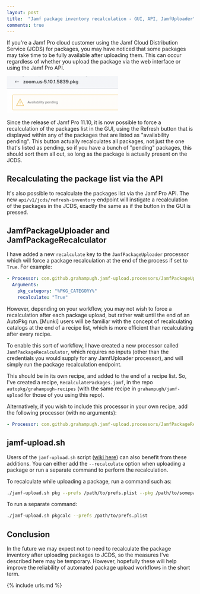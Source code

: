 ```yaml
---
layout: post
title:  "Jamf package inventory recalculation - GUI, API, JamfUploader"
comments: true
---
```


If you're a Jamf Pro cloud customer using the Jamf Cloud Distribution Service (JCDS) for packages, you may have noticed that some packages may take time to be fully available after uploading them. This can occur regardless of whether you upload the package via the web interface or using the Jamf Pro API.

<img src="/assets/images/jamf-pkg-availability-pending.png" alt="Package availability pending" width="300"/>

Since the release of Jamf Pro 11.10, it is now possible to force a recalculation of the packages list in the GUI, using the Refresh button that is displayed within any of the packages that are listed as "availability pending". This button actually recalculates all packages, not just the one that's listed as pending, so if you have a bunch of "pending" packages, this should sort them all out, so long as the package is actually present on the JCDS.

## Recalculating the package list via the API

It's also possible to recalculate the packages list via the Jamf Pro API. The new `api/v1/jcds/refresh-inventory` endpoint will instigate a recalculation of the packages in the JCDS, exactly the same as if the button in the GUI is pressed.

## JamfPackageUploader and JamfPackageRecalculator

I have added a new `recalculate` key to the `JamfPackageUploader` processor which will force a package recalculation at the end of the process if set to `True`. For example:

```yaml
- Processor: com.github.grahampugh.jamf-upload.processors/JamfPackageUploader
  Arguments:
    pkg_category: "%PKG_CATEGORY%"
    recalculate: "True"
```

However, depending on your workflow, you may not wish to force a recalculation after each package upload, but rather wait until the end of an AutoPkg run. [Munki] users will be familiar with the concept of recalculating catalogs at the end of a recipe list, which is more efficient than recalculating after every recipe. 

To enable this sort of workflow, I have created a new processor called `JamfPackageRecalculator`, which requires no inputs (other than the credentials you would supply for any JamfUploader processor), and will simply run the package recalculation endpoint.

This should be in its own recipe, and added to the end of a recipe list. So, I've created a recipe, `RecalculatePackages.jamf`, in the repo `autopkg/grahampugh-recipes` (with the same recipe in `grahampugh/jamf-upload` for those of you using this repo). 

Alternatively, if you wish to include this processor in your own recipe, add the following processor (with no arguments):

```yaml
- Processor: com.github.grahampugh.jamf-upload.processors/JamfPackageRecalculator
```

## jamf-upload.sh

Users of the `jamf-upload.sh` script ([wiki here][1]) can also benefit from these additions. You can either add the `--recalculate` option when uploading a package or run a separate command to perform the recalculation.

To recalculate while uploading a package, run a command such as:

```bash
./jamf-upload.sh pkg --prefs /path/to/prefs.plist --pkg /path/to/somepackage.pkg --recalculate 
```

To run a separate command:

```bash
./jamf-upload.sh pkgcalc --prefs /path/to/prefs.plist
```

## Conclusion

In the future we may expect not to need to recalculate the package inventory after uploading packages to JCDS, so the measures I've described here may be temporary. However, hopefully these will help improve the reliability of automated package upload workflows in the short term.

[1]: https://github.com/grahampugh/jamf-upload/wiki/jamf-upload.sh

{% include urls.md %}
